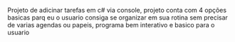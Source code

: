 Projeto de adicinar tarefas em c# via console, projeto conta com 4 opções basicas parq eu o usuario consiga se organizar em sua rotina sem precisar de varias agendas ou papeis, programa bem interativo e basico para o usuario
